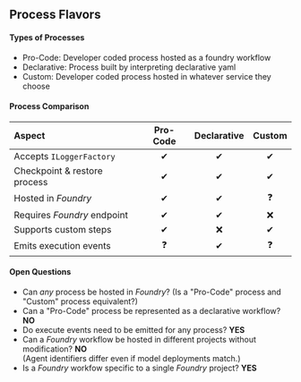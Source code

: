 ## Process Flavors

#### Types of Processes
- Pro-Code: Developer coded process hosted as a foundry workflow
- Declarative: Process built by interpreting declarative yaml
- Custom: Developer coded process hosted in whatever service they choose

#### Process Comparison
Aspect|Pro-Code|Declarative|Custom
:--|:--:|:--:|:--:
Accepts `ILoggerFactory`|✔|✔|✔
Checkpoint & restore process|✔|✔|✔
Hosted in _Foundry_ |✔|✔|❓
Requires _Foundry_ endpoint|✔|✔|❌
Supports custom steps|✔|❌|✔
Emits execution events|❓|✔|❓

#### Open Questions
- Can _any_ process be hosted in _Foundry_? 
  (Is a "Pro-Code" process and "Custom" process equivalent?)
- Can a "Pro-Code" process be represented as a declarative workflow?  **NO**
- Do execute events need to be emitted for any process?  **YES**
- Can a _Foundry_ workflow be hosted in different projects without modification? **NO**  
  (Agent identifiers differ even if model deployments match.)
- Is a _Foundry_ workfow specific to a single _Foundry_ project? **YES**
